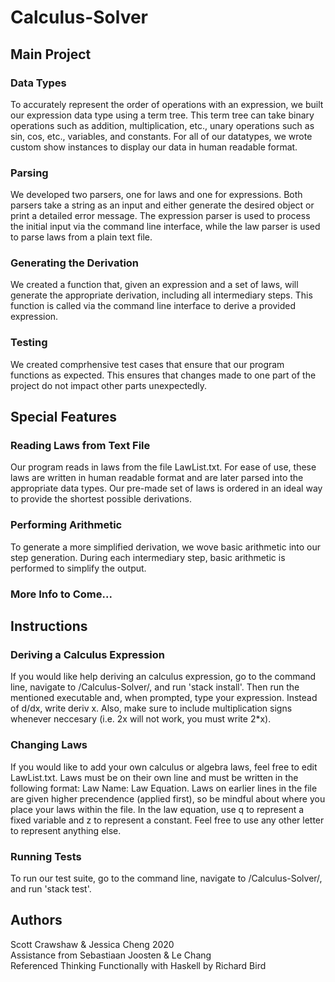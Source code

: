 # Calculus-Solver
## Main Project
### Data Types
To accurately represent the order of operations with an expression, we built our expression data type using a term tree. This term tree can take binary operations such as addition, multiplication, etc., unary operations such as sin, cos, etc., variables, and constants. For all of our datatypes, we wrote custom show instances to display our data in human readable format. 

### Parsing
We developed two parsers, one for laws and one for expressions. Both parsers take a string as an input and either generate the desired object or print a detailed error message. The expression parser is used to process the initial input via the command line interface, while the law parser is used to parse laws from a plain text file.

### Generating the Derivation
We created a function that, given an expression and a set of laws, will generate the appropriate derivation, including all intermediary steps. This function is called via the command line interface to derive a provided expression.

### Testing
We created comprhensive test cases that ensure that our program functions as expected. This ensures that changes made to one part of the project do not impact other parts unexpectedly.

## Special Features
### Reading Laws from Text File
Our program reads in laws from the file LawList.txt. For ease of use, these laws are written in human readable format and are later parsed into the appropriate data types. Our pre-made set of laws is ordered in an ideal way to provide the shortest possible derivations.

### Performing Arithmetic
To generate a more simplified derivation, we wove basic arithmetic into our step generation. During each intermediary step, basic arithmetic is performed to simplify the output.

### More Info to Come...

## Instructions
### Deriving a Calculus Expression
If you would like help deriving an calculus expression, go to the command line, navigate to /Calculus-Solver/, and run 'stack install'. Then run the mentioned executable and, when prompted, type your expression. Instead of d/dx, write deriv x. Also, make sure to include multiplication signs whenever neccesary (i.e. 2x will not work, you must write 2*x).

### Changing Laws
If you would like to add your own calculus or algebra laws, feel free to edit LawList.txt. Laws must be on their own line and must be written in the following format: Law Name: Law Equation. Laws on earlier lines in the file are given higher precendence (applied first), so be mindful about where you place your laws within the file. In the law equation, use q to represent a fixed variable and z to represent a constant. Feel free to use any other letter to represent anything else.

### Running Tests
To run our test suite, go to the command line, navigate to /Calculus-Solver/, and run 'stack test'.

## Authors
Scott Crawshaw & Jessica Cheng 2020  
Assistance from Sebastiaan Joosten & Le Chang  
Referenced Thinking Functionally with Haskell by Richard Bird

